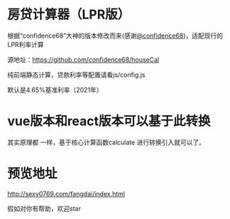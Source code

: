 # 房贷计算器（LPR版）

根据“confidence68”大神的版本修改而来(感谢[@confidence68](https://github.com/confidence68))，适配现行的LPR利率计算

源地址：https://github.com/confidence68/houseCal

纯前端静态计算，贷款利率等配置请看js/config.js

默认是4.65%基准利率（2021年）

# vue版本和react版本可以基于此转换

其实原理都 一样，基于核心计算函数calculate 进行转换引入就可以了。

# 预览地址

http://sexy0769.com/fangdai/index.html


假如对你有帮助，欢迎star

